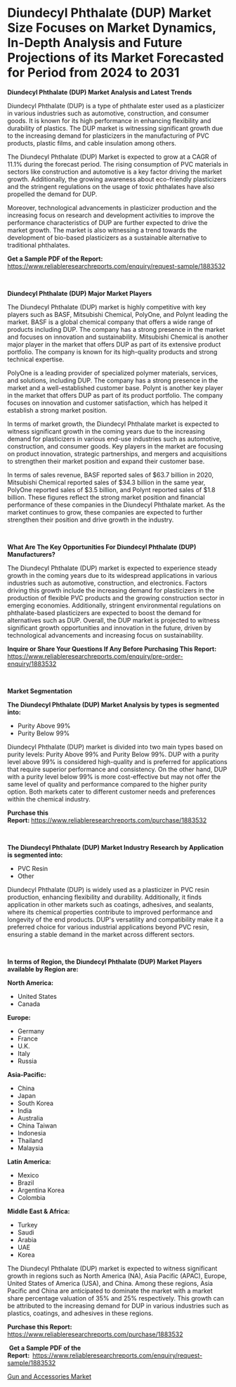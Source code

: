 <p><h1>Diundecyl Phthalate (DUP) Market Size Focuses on Market Dynamics, In-Depth Analysis and Future Projections of its Market Forecasted for Period from 2024 to 2031</h1></p><p><strong>Diundecyl Phthalate (DUP) Market Analysis and Latest Trends</strong></p>
<p><p>Diundecyl Phthalate (DUP) is a type of phthalate ester used as a plasticizer in various industries such as automotive, construction, and consumer goods. It is known for its high performance in enhancing flexibility and durability of plastics. The DUP market is witnessing significant growth due to the increasing demand for plasticizers in the manufacturing of PVC products, plastic films, and cable insulation among others.</p><p>The Diundecyl Phthalate (DUP) Market is expected to grow at a CAGR of 11.1% during the forecast period. The rising consumption of PVC materials in sectors like construction and automotive is a key factor driving the market growth. Additionally, the growing awareness about eco-friendly plasticizers and the stringent regulations on the usage of toxic phthalates have also propelled the demand for DUP.</p><p>Moreover, technological advancements in plasticizer production and the increasing focus on research and development activities to improve the performance characteristics of DUP are further expected to drive the market growth. The market is also witnessing a trend towards the development of bio-based plasticizers as a sustainable alternative to traditional phthalates.</p></p>
<p><strong>Get a Sample PDF of the Report:&nbsp;</strong> <a href="https://www.reliableresearchreports.com/enquiry/request-sample/1883532">https://www.reliableresearchreports.com/enquiry/request-sample/1883532</a></p>
<p>&nbsp;</p>
<p><strong>Diundecyl Phthalate (DUP) Major Market Players</strong></p>
<p><p>The Diundecyl Phthalate (DUP) market is highly competitive with key players such as BASF, Mitsubishi Chemical, PolyOne, and Polynt leading the market. BASF is a global chemical company that offers a wide range of products including DUP. The company has a strong presence in the market and focuses on innovation and sustainability. Mitsubishi Chemical is another major player in the market that offers DUP as part of its extensive product portfolio. The company is known for its high-quality products and strong technical expertise.</p><p>PolyOne is a leading provider of specialized polymer materials, services, and solutions, including DUP. The company has a strong presence in the market and a well-established customer base. Polynt is another key player in the market that offers DUP as part of its product portfolio. The company focuses on innovation and customer satisfaction, which has helped it establish a strong market position.</p><p>In terms of market growth, the Diundecyl Phthalate market is expected to witness significant growth in the coming years due to the increasing demand for plasticizers in various end-use industries such as automotive, construction, and consumer goods. Key players in the market are focusing on product innovation, strategic partnerships, and mergers and acquisitions to strengthen their market position and expand their customer base.</p><p>In terms of sales revenue, BASF reported sales of $63.7 billion in 2020, Mitsubishi Chemical reported sales of $34.3 billion in the same year, PolyOne reported sales of $3.5 billion, and Polynt reported sales of $1.8 billion. These figures reflect the strong market position and financial performance of these companies in the Diundecyl Phthalate market. As the market continues to grow, these companies are expected to further strengthen their position and drive growth in the industry.</p></p>
<p>&nbsp;</p>
<p><strong>What Are The Key Opportunities For Diundecyl Phthalate (DUP) Manufacturers?</strong></p>
<p><p>The Diundecyl Phthalate (DUP) market is expected to experience steady growth in the coming years due to its widespread applications in various industries such as automotive, construction, and electronics. Factors driving this growth include the increasing demand for plasticizers in the production of flexible PVC products and the growing construction sector in emerging economies. Additionally, stringent environmental regulations on phthalate-based plasticizers are expected to boost the demand for alternatives such as DUP. Overall, the DUP market is projected to witness significant growth opportunities and innovation in the future, driven by technological advancements and increasing focus on sustainability.</p></p>
<p><strong>Inquire or Share Your Questions If Any Before Purchasing This Report:</strong> <a href="https://www.reliableresearchreports.com/enquiry/pre-order-enquiry/1883532">https://www.reliableresearchreports.com/enquiry/pre-order-enquiry/1883532</a></p>
<p>&nbsp;</p>
<p><strong>Market Segmentation</strong></p>
<p><strong>The Diundecyl Phthalate (DUP) Market Analysis by types is segmented into:</strong></p>
<p><ul><li>Purity Above 99%</li><li>Purity Below 99%</li></ul></p>
<p><p>Diundecyl Phthalate (DUP) market is divided into two main types based on purity levels: Purity Above 99% and Purity Below 99%. DUP with a purity level above 99% is considered high-quality and is preferred for applications that require superior performance and consistency. On the other hand, DUP with a purity level below 99% is more cost-effective but may not offer the same level of quality and performance compared to the higher purity option. Both markets cater to different customer needs and preferences within the chemical industry.</p></p>
<p><strong>Purchase this Report:&nbsp;</strong><a href="https://www.reliableresearchreports.com/purchase/1883532">https://www.reliableresearchreports.com/purchase/1883532</a></p>
<p>&nbsp;</p>
<p><strong>The Diundecyl Phthalate (DUP) Market Industry Research by Application is segmented into:</strong></p>
<p><ul><li>PVC Resin</li><li>Other</li></ul></p>
<p><p>Diundecyl Phthalate (DUP) is widely used as a plasticizer in PVC resin production, enhancing flexibility and durability. Additionally, it finds application in other markets such as coatings, adhesives, and sealants, where its chemical properties contribute to improved performance and longevity of the end products. DUP's versatility and compatibility make it a preferred choice for various industrial applications beyond PVC resin, ensuring a stable demand in the market across different sectors.</p></p>
<p>&nbsp;</p>
<p><strong>In terms of Region, the Diundecyl Phthalate (DUP) Market Players available by Region are:</strong></p>
<p>
    <p> <strong> North America: </strong>
        <ul>
            <li>United States</li>
            <li>Canada</li>
        </ul>
        </p> 
    <p> <strong> Europe: </strong>
        <ul>
            <li>Germany</li>
            <li>France</li>
            <li>U.K.</li>
            <li>Italy</li>
            <li>Russia</li>
        </ul>
        </p> 
    <p> <strong> Asia-Pacific: </strong>
        <ul>
            <li>China</li>
            <li>Japan</li>
            <li>South Korea</li>
            <li>India</li>
            <li>Australia</li>
            <li>China Taiwan</li>
            <li>Indonesia</li>
            <li>Thailand</li>
            <li>Malaysia</li>
        </ul>
        </p> 
    <p> <strong> Latin America: </strong>
        <ul>
            <li>Mexico</li>
            <li>Brazil</li>
            <li>Argentina Korea</li>
            <li>Colombia</li>
        </ul>
        </p> 
    <p> <strong> Middle East & Africa: </strong>
        <ul>
            <li>Turkey</li>
            <li>Saudi</li>
            <li>Arabia</li>
            <li>UAE</li>
            <li>Korea</li>
        </ul>
    </p>
    </p>
<p><p>The Diundecyl Phthalate (DUP) market is expected to witness significant growth in regions such as North America (NA), Asia Pacific (APAC), Europe, United States of America (USA), and China. Among these regions, Asia Pacific and China are anticipated to dominate the market with a market share percentage valuation of 35% and 25% respectively. This growth can be attributed to the increasing demand for DUP in various industries such as plastics, coatings, and adhesives in these regions.</p></p>
<p><strong>Purchase this Report: </strong><a href="https://www.reliableresearchreports.com/purchase/1883532">https://www.reliableresearchreports.com/purchase/1883532</a></p>
<p>&nbsp;<strong>Get a Sample PDF of the Report:&nbsp;&nbsp;</strong><a href="https://www.reliableresearchreports.com/enquiry/request-sample/1883532">https://www.reliableresearchreports.com/enquiry/request-sample/1883532</a></p>
<p><strong></strong></p>
<p><p><a href="https://eight-handstand-8fb.notion.site/Gun-and-Accessories-Market-Research-Report-The-Key-To-Successful-Business-Strategy-Forecasted-for-P-87e1c782b3b840b3a274b909182447f3">Gun and Accessories Market</a></p></p>
